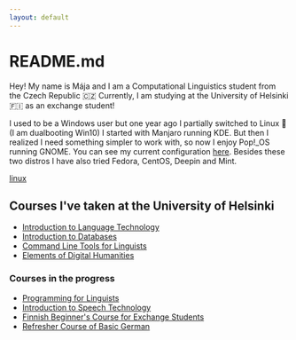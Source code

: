 ```yaml
---
layout: default
---
```

# README.md

Hey! My name is Mája and I am a Computational Linguistics student from the Czech Republic :czech_republic: Currently, I am studying at the University of Helsinki :finland: as an exchange student!

I used to be a Windows user but one year ago I partially switched to Linux :penguin: (I am dualbooting Win10) I started with Manjaro running KDE. But then I realized I need something simpler to work with, so now I enjoy Pop!\_OS running GNOME. You can see my current configuration [here](https://github.com/AiKuroyake/Dracula-Pop-Dotfiles). Besides these two distros I have also tried Fedora, CentOS, Deepin and Mint.

[linux](https://images-cdn.9gag.com/photo/aeDPjBv_700b.jpg "Lord Saviour Linux")

## Courses I've taken at the University of Helsinki

*	[Introduction to Language Technology](https://courses.helsinki.fi/en/KIK-405/136760900)
*	[Introduction to Databases](https://studies.helsinki.fi/courses/cur/hy-opt-cur-2021-df5893c6-74e4-4324-beb0-e1c63b903880/Introduction_to_Databases)
*	[Command Line Tools for Linguists](https://courses.helsinki.fi/en/KIK-LG219/136559398)
*	[Elements of Digital Humanities](https://courses.helsinki.fi/en/LDA-H304/136549034)

### Courses in the progress

*	[Programming for Linguists](https://courses.helsinki.fi/en/KIK-LG208/136559400)
*	[Introduction to Speech Technology](https://courses.helsinki.fi/en/KIK-LG212/137034126)
*	[Finnish Beginner's Course for Exchange Students](https://courses.helsinki.fi/en/FINN-114/137493203)
*	[Refresher Course of Basic German](https://courses.helsinki.fi/en/KK-SAK105/136434348)

